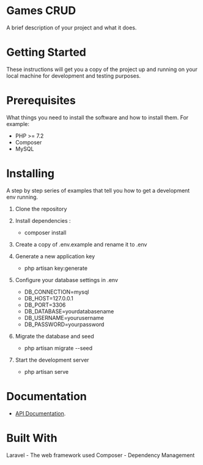 # Games CRUD

A brief description of your project and what it does.

# Getting Started

These instructions will get you a copy of the project up and running on your local machine for development and testing purposes.

# Prerequisites

What things you need to install the software and how to install them. For example:

-   PHP >= 7.2
-   Composer
-   MySQL

# Installing

A step by step series of examples that tell you how to get a development env running.

1. Clone the repository

2. Install dependencies :

    - composer install

3. Create a copy of .env.example and rename it to .env

4. Generate a new application key

    - php artisan key:generate

5. Configure your database settings in .env

    - DB_CONNECTION=mysql
    - DB_HOST=127.0.0.1
    - DB_PORT=3306
    - DB_DATABASE=yourdatabasename
    - DB_USERNAME=yourusername
    - DB_PASSWORD=yourpassword

6. Migrate the database and seed

    - php artisan migrate --seed

7. Start the development server

    - php artisan serve

# Documentation

-   [API Documentation](https://documenter.getpostman.com/view/14649242/2s935hPmK5).

# Built With

Laravel - The web framework used
Composer - Dependency Management
